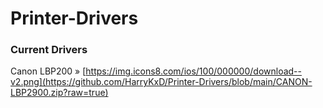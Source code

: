 # Printer-Drivers
### Current Drivers
Canon LBP200 » [https://img.icons8.com/ios/100/000000/download--v2.png](https://github.com/HarryKxD/Printer-Drivers/blob/main/CANON-LBP2900.zip?raw=true)

